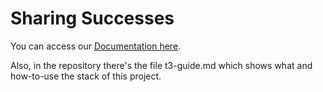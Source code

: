 # Sharing Successes

You can access our [Documentation here](https://github.com/dashvine/sharing-successes-docs).

Also, in the repository there's the file t3-guide.md which shows what and how-to-use the stack of this project.
